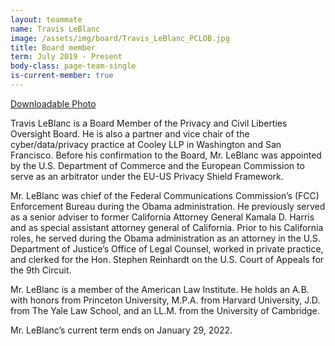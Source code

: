 ```yaml
---
layout: teammate
name: Travis LeBlanc
image: /assets/img/board/Travis_LeBlanc_PCLOB.jpg
title: Board member
term: July 2019 - Present
body-class: page-team-single
is-current-member: true
---
```

[Downloadable Photo](https://raw.githubusercontent.com/18F/pclob/master/assets/img/board/A.Klein-biopic.jpg)  


Travis LeBlanc is a Board Member of the Privacy and Civil Liberties Oversight Board. He is also a partner and vice chair of the cyber/data/privacy practice at Cooley LLP in Washington and San Francisco. Before his confirmation to the Board, Mr. LeBlanc was appointed by the U.S. Department of Commerce and the European Commission to serve as an arbitrator under the EU-US Privacy Shield Framework. 

Mr. LeBlanc was chief of the Federal Communications Commission’s (FCC) Enforcement Bureau during the Obama administration. He previously served as a senior adviser to former California Attorney General Kamala D. Harris and as special assistant attorney general of California. Prior to his California roles, he served during the Obama administration as an attorney in the U.S. Department of Justice’s Office of Legal Counsel, worked in private practice, and clerked for the Hon. Stephen Reinhardt on the U.S. Court of Appeals for the 9th Circuit.

Mr. LeBlanc is a member of the American Law Institute. He holds an A.B. with honors from Princeton University, M.P.A. from Harvard University, J.D. from The Yale Law School, and an LL.M. from the University of Cambridge.

Mr. LeBlanc’s current term ends on January 29, 2022.
